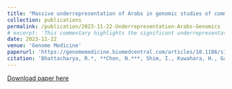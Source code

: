 ```yaml
---
title: "Massive underrepresentation of Arabs in genomic studies of common disease"
collection: publications
permalink: /publication/2023-11-22-Underrepresentation-Arabs-Genomics
# excerpt: 'This commentary highlights the significant underrepresentation of Arab populations in genomic studies, discussing the implications for public health genomics and the missed opportunities for biological discovery.'
date: 2023-11-22
venue: 'Genome Medicine'
paperurl: 'https://genomemedicine.biomedcentral.com/articles/10.1186/s13073-023-01254-8'
citation: 'Bhattacharya, R.*, **Chen, N.***, Shim, I., Kuwahara, H., Gao, X., Alkuraya, F.S., & Fahed, A.C. (2023). Massive underrepresentation of Arabs in genomic studies of common disease. Genome Medicine, 15, 99. https://doi.org/10.1186/s13073-023-01254-8'
---
```

[Download paper here](https://genomemedicine.biomedcentral.com/track/pdf/10.1186/s13073-023-01254-8)
